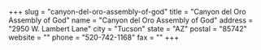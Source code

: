 +++
slug = "canyon-del-oro-assembly-of-god"
title = "Canyon del Oro Assembly of God"
name = "Canyon del Oro Assembly of God"
address = "2950 W. Lambert Lane"
city = "Tucson"
state = "AZ"
postal = "85742"
website = ""
phone = "520-742-1168"
fax = ""
+++
